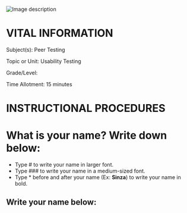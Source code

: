 ![Image description](https://github.com/BotDevLLC/BotDevCurriculum/blob/master/Pictures/Botdev.png)
# VITAL INFORMATION
Subject(s): Peer Testing

Topic or Unit: Usability Testing

Grade/Level: 	

Time Allotment:	 15 minutes


# INSTRUCTIONAL PROCEDURES 
  # What is your name? Write down below:
 - Type # to write your name in larger font.
 - Type ### to write your name in a medium-sized font.
 - Type * before and after your name (Ex: **Sinza**) to write your name in bold.
  
 ## Write your name below:
  
  
  

